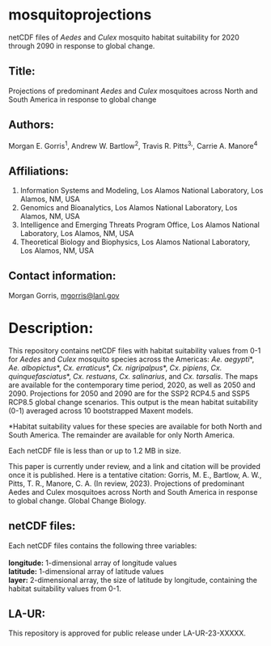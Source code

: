 # mosquitoprojections
netCDF files of *Aedes* and *Culex* mosquito habitat suitability for 2020 through 2090 in response to global change. 

## Title:
Projections of predominant *Aedes* and *Culex* mosquitoes across North and South America in response to global change

## Authors: 
Morgan E. Gorris<sup>1</sup>, Andrew W. Bartlow<sup>2</sup>, Travis R. Pitts<sup>3,</sup>, Carrie A. Manore<sup>4</sup>

## Affiliations: 
1. Information Systems and Modeling, Los Alamos National Laboratory, Los Alamos, NM, USA
2. Genomics and Bioanalytics, Los Alamos National Laboratory, Los Alamos, NM, USA
3. Intelligence and Emerging Threats Program Office, Los Alamos National Laboratory, Los Alamos, NM, USA
4. Theoretical Biology and Biophysics, Los Alamos National Laboratory, Los Alamos, NM, USA

## Contact information:
Morgan Gorris, mgorris@lanl.gov

# Description: 
This repository contains netCDF files with habitat suitability values from 0-1 for *Aedes* and *Culex* mosquito species across the Americas: *Ae. aegypti**, *Ae. albopictus**, *Cx. erraticus**, *Cx. nigripalpus**, *Cx. pipiens*, *Cx. quinquefasciatus**, *Cx. restuans*, *Cx. salinarius*, and *Cx. tarsalis*. The maps are available for the contemporary time period, 2020, as well as 2050 and 2090. Projections for 2050 and 2090 are for the SSP2 RCP4.5 and SSP5 RCP8.5 global change scenarios. This output is the mean habitat suitability (0-1) averaged across 10 bootstrapped Maxent models.

*Habitat suitability values for these species are available for both North and South America. The remainder are available for only North America. 

Each netCDF file is less than or up to 1.2 MB in size. 

This paper is currently under review, and a link and citation will be provided once it is published. Here is a tentative citation:
Gorris, M. E., Bartlow, A. W., Pitts, T. R., Manore, C. A. (In review, 2023). Projections of predominant Aedes and Culex mosquitoes across North and South America in response to global change. Global Change Biology. 

## netCDF files:
Each netCDF files contains the following three variables:<br />
<br />
**longitude:** 1-dimensional array of longitude values  <br />
**latitude:** 1-dimensional array of latitude values<br />
**layer:** 2-dimensional array, the size of latitude by longitude, containing the habitat suitability values from 0-1. <br />

## LA-UR:
This repository is approved for public release under LA-UR-23-XXXXX.
